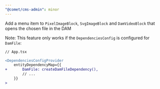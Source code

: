 ```yaml
---
"@comet/cms-admin": minor
---
```


Add a menu item to `PixelImageBlock`, `SvgImageBlock` and `DamVideoBlock` that opens the chosen file in the DAM

Note: This feature only works if the `DependenciesConfig` is configured for `DamFile`:

```diff
// App.tsx

<DependenciesConfigProvider
    entityDependencyMap={{
+       DamFile: createDamFileDependency(),
        // ...
    }}
>
```
